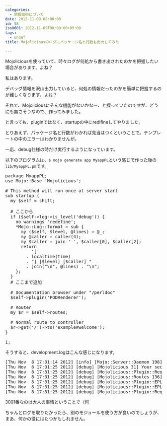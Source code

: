 ```yaml
---
categories:
  - 情報技術について
date: 2012-11-09 08:00:00
id: 58
iso8601: 2012-11-09T08:00:00+09:00
tags:
  - undef
title: Mojoliciousのログにパッケージ名と行数も出力してみた

---
```


<p>Mojoliciousを使っていて、時々ログが何処から書き出されたのかを把握したい場合があります、よね？</p>

<p>私はあります。</p>

<p>デバッグ情報を沢山出力していると、何処の情報だったのかを簡単に把握するのが難しくなります、よね？</p>

<p>それで、Mojoliciousにそんな機能がないかなー、と探っていたのですが、どうにも無さそうなので、作ってみました。</p>

<p>と言っても、pluginではなく、startupの中にredifineしてやりました。</p>

<p>とりあえず、パッケージ名と行数がわかれば見当はつくということで。テンプレートの中のエラーはわかりませんが。</p>

<p>一応、debug仕様の時だけ実行するようになっています。</p>

<p>以下のプログラムは、<code>$ mojo generate app MyappPL</code>という感じで作った後の<code>lib/MyappPL.pm</code>です。</p>

<pre class="lang:perl">
package MyappPL;
use Mojo::Base 'Mojolicious';

# This method will run once at server start
sub startup {
  my $self = shift;

  # ここから
  if ($self-&gt;log-&gt;is_level('debug')) {
    no warnings 'redefine';
    *Mojo::Log::format = sub {
      my ($self, $level, @lines) = @_;
      my @caller = caller(4);
      my $caller = join ' ', $caller[0], $caller[2];
      return
          '['
        . localtime(time)
        . "] [$level] [$caller] "
        . join("\n", @lines) . "\n";
    };
  }
  # ここまで追加

  # Documentation browser under "/perldoc"
  $self-&gt;plugin('PODRenderer');

  # Router
  my $r = $self-&gt;routes;

  # Normal route to controller
  $r-&gt;get('/')-&gt;to('example#welcome');
}

1;
</pre>

<p>そうすると、development.logはこんな感じになります。</p>

<pre>
[Thu Nov  8 17:31:14 2012] [info] [Mojo::Server::Daemon 198] Listening at "http://*:3001".
[Thu Nov  8 17:31:25 2012] [debug] [Mojolicious 31] Your secret passphrase needs to be changed!!!
[Thu Nov  8 17:31:25 2012] [debug] [Mojolicious::Plugin::RequestTimer 42] GET / (Mozilla/5.0 (Macintosh; Intel Mac OS X 10_7_5) AppleWebKit/537.11 (KHTML, like Gecko) Chrome/23.0.1271.64 Safari/537.11).
[Thu Nov  8 17:31:25 2012] [debug] [Mojolicious::Routes 136] Routing to controller "MyappPL::Example" and action "welcome".
[Thu Nov  8 17:31:25 2012] [debug] [Mojolicious::Plugin::EPLRenderer 49] Rendering template "example/welcome.html.ep".
[Thu Nov  8 17:31:25 2012] [debug] [Mojolicious::Plugin::EPLRenderer 49] Rendering template "layouts/default.html.ep".
[Thu Nov  8 17:31:25 2012] [debug] [Mojolicious::Plugin::RequestTimer 29] 200 OK (0.037642s, 26.566/s).
</pre>

<p>3001番なのは大人の事情ということで（何</p>

<p>ちゃんとログを取りたかったら、別のモジュールを使う方が良いのでしょうが、まあ、何かの役にはたつかもしれません。</p>
    	